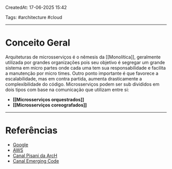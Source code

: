 CreatedAt: 17-06-2025 15:42

Tags: #architecture #cloud 

---
# Conceito Geral
Arquiteturas de microsserviços é o nêmesis da [[Monolítica]], geralmente utilizada por grandes organizações pois seu objetivo é segregar um grande sistema em micro partes onde cada uma tem sua responsabilidade e facilita a manutenção por micro times.
Outro ponto importante é que favorece a escalabilidade, mas em contra partida, aumenta drasticamente a complexibilidade do código.
Microsserviços podem ser sub divididos em dois tipos com base na comunicação que utilizam entre si:
- **[[Microsserviços orquestrados]]**
- **[[Microsserviços coreografados]]**

---
# Referências
- [Google](https://cloud.google.com/learn/what-is-microservices-architecture?hl=pt-BR)
- [AWS](https://aws.amazon.com/pt/microservices/)
- [Canal Pisani da ArcH](https://www.youtube.com/watch?v=QwDY0wla13Y)
- [Canal Emerging Code](https://www.youtube.com/watch?v=K_laUuqf2fc&t=1959s)
